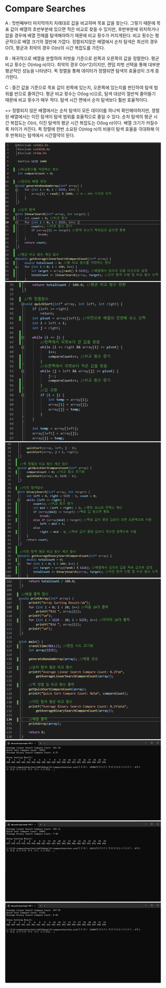 # Compare Searches
A : 첫번째부터 마지막까지 차례대로 값을 비교하며 목표 값을 찾는다. 그렇기 때문에 목표 값이 배열의 초반부분에 있으면 적은 비교로 찾을 수 있지만, 후반부분에 위치하거나 없을 경우에 배열 전체를 탐색해야하기 때문에 비교 횟수가 커지게된다. 비교 횟수는 평균적으로 배열 크기의 절반에 가깝다. 정렬되지않은 배열에서 순차 탐색은 최선의 경우 O(1), 평균과 최악의 경우 O(n)의 시간 복잡도를 가진다.

B : 재귀적으로 배열을 분할하여 피벗을 기준으로 왼쪽과 오른쪽의 값을 정렬한다. 평균 비교 횟수는 O(nlog n)이다. 최악의 경우 O(n^2)이지만, 랜덤 피벗 선택을 통해 대부분 평균적인 성능을 나타낸다. 퀵 정렬을 통해 데이터가 정렬되면 탐색의 효율성이 크게 증가한다.

C : 중간 값을 기준으로 목표 값이 왼쪽에 있는지, 오른쪽에 있는지를 판단하여 탐색 범위를 반으로 줄여간다. 평균 비교 횟수는 O(log n)으로, 탐색 대상이 절반씩 줄어들기 때문에 비교 횟수가 매우 작다. 탐색 시간 면에서 순차 탐색보다 훨씬 효율적이다.

=> 정렬되지 않은 배열에서는 순차 탐색이 모든 데이터를 하나씩 확인해야하지만, 졍렬된 배열에서는 이진 탐색이 탐색 범위를 효율적으로 줄일 수 있다. 순차 탐색의 평균 시간 복잡도는 O(n), 이진 탐색의 평균 시간 복잡도는 O(log n)이다. 배열 크기가 커질수록 차이가 커진다. 퀵 정렬에 한번 소요된 O(nlog n)의 비용이 탐색 효율을 극대화해 이후 반복되는 탐색에서 시간절약이 된다.

![](./1.png)
![](./2.png)
![](./3.png)
![](./4.png)
![](./실행결과1.png)
![](./실행결과2.png)
![](./실행결과3.png)
